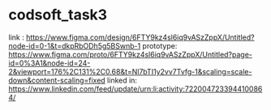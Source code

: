 # codsoft_task3
link : https://www.figma.com/design/6FTY9kz4sl6iq9vASzZppX/Untitled?node-id=0-1&t=dkpRbODh5g5BSwnb-1
prototype: https://www.figma.com/proto/6FTY9kz4sl6iq9vASzZppX/Untitled?page-id=0%3A1&node-id=24-2&viewport=176%2C131%2C0.68&t=Nl7bTI1y2vv7Tvfg-1&scaling=scale-down&content-scaling=fixed
linked in: https://www.linkedin.com/feed/update/urn:li:activity:7220047233944100864/
